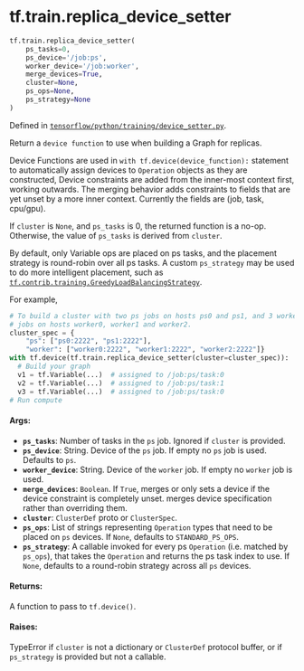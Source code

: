 <div itemscope itemtype="http://developers.google.com/ReferenceObject">
<meta itemprop="name" content="tf.train.replica_device_setter" />
<meta itemprop="path" content="Stable" />
</div>

# tf.train.replica_device_setter

``` python
tf.train.replica_device_setter(
    ps_tasks=0,
    ps_device='/job:ps',
    worker_device='/job:worker',
    merge_devices=True,
    cluster=None,
    ps_ops=None,
    ps_strategy=None
)
```



Defined in [`tensorflow/python/training/device_setter.py`](https://www.tensorflow.org/code/tensorflow/python/training/device_setter.py).

Return a `device function` to use when building a Graph for replicas.

Device Functions are used in `with tf.device(device_function):` statement to
automatically assign devices to `Operation` objects as they are constructed,
Device constraints are added from the inner-most context first, working
outwards. The merging behavior adds constraints to fields that are yet unset
by a more inner context. Currently the fields are (job, task, cpu/gpu).

If `cluster` is `None`, and `ps_tasks` is 0, the returned function is a no-op.
Otherwise, the value of `ps_tasks` is derived from `cluster`.

By default, only Variable ops are placed on ps tasks, and the placement
strategy is round-robin over all ps tasks. A custom `ps_strategy` may be used
to do more intelligent placement, such as
<a href="../../tf/contrib/training/GreedyLoadBalancingStrategy.md"><code>tf.contrib.training.GreedyLoadBalancingStrategy</code></a>.

For example,

```python
# To build a cluster with two ps jobs on hosts ps0 and ps1, and 3 worker
# jobs on hosts worker0, worker1 and worker2.
cluster_spec = {
    "ps": ["ps0:2222", "ps1:2222"],
    "worker": ["worker0:2222", "worker1:2222", "worker2:2222"]}
with tf.device(tf.train.replica_device_setter(cluster=cluster_spec)):
  # Build your graph
  v1 = tf.Variable(...)  # assigned to /job:ps/task:0
  v2 = tf.Variable(...)  # assigned to /job:ps/task:1
  v3 = tf.Variable(...)  # assigned to /job:ps/task:0
# Run compute
```

#### Args:

* <b>`ps_tasks`</b>: Number of tasks in the `ps` job.  Ignored if `cluster` is
    provided.
* <b>`ps_device`</b>: String.  Device of the `ps` job.  If empty no `ps` job is used.
    Defaults to `ps`.
* <b>`worker_device`</b>: String.  Device of the `worker` job.  If empty no `worker`
    job is used.
* <b>`merge_devices`</b>: `Boolean`. If `True`, merges or only sets a device if the
    device constraint is completely unset. merges device specification rather
    than overriding them.
* <b>`cluster`</b>: `ClusterDef` proto or `ClusterSpec`.
* <b>`ps_ops`</b>: List of strings representing `Operation` types that need to be
    placed on `ps` devices.  If `None`, defaults to `STANDARD_PS_OPS`.
* <b>`ps_strategy`</b>: A callable invoked for every ps `Operation` (i.e. matched by
    `ps_ops`), that takes the `Operation` and returns the ps task index to
    use.  If `None`, defaults to a round-robin strategy across all `ps`
    devices.


#### Returns:

A function to pass to `tf.device()`.


#### Raises:

TypeError if `cluster` is not a dictionary or `ClusterDef` protocol buffer,
or if `ps_strategy` is provided but not a callable.